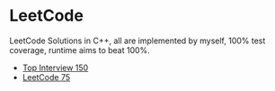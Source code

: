 # LeetCode
LeetCode Solutions in C++, all are implemented by myself, 100% test coverage, runtime aims to beat 100%.

- [Top Interview 150](./top150.md)
- [LeetCode 75](./leetcode75.md)
